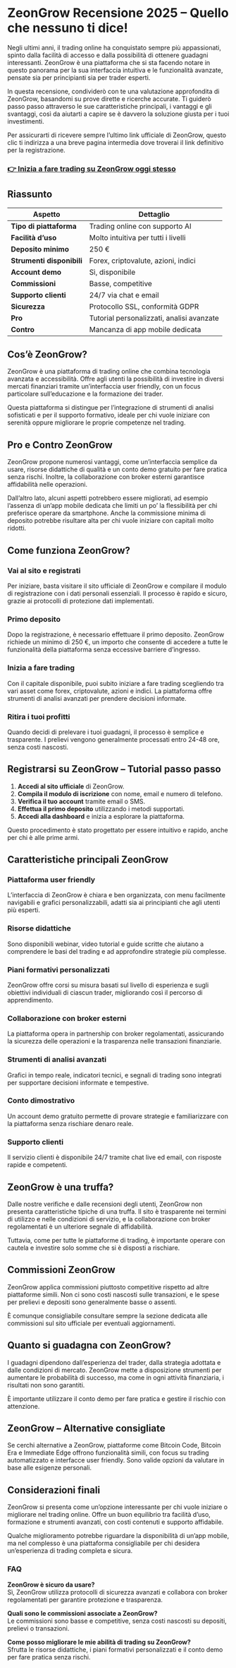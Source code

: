 # ZeonGrow Recensione 2025 – Quello che nessuno ti dice!
 

Negli ultimi anni, il trading online ha conquistato sempre più appassionati, spinto dalla facilità di accesso e dalla possibilità di ottenere guadagni interessanti. ZeonGrow è una piattaforma che si sta facendo notare in questo panorama per la sua interfaccia intuitiva e le funzionalità avanzate, pensate sia per principianti sia per trader esperti.

In questa recensione, condividerò con te una valutazione approfondita di ZeonGrow, basandomi su prove dirette e ricerche accurate. Ti guiderò passo passo attraverso le sue caratteristiche principali, i vantaggi e gli svantaggi, così da aiutarti a capire se è davvero la soluzione giusta per i tuoi investimenti.

Per assicurarti di ricevere sempre l’ultimo link ufficiale di ZeonGrow, questo clic ti indirizza a una breve pagina intermedia dove troverai il link definitivo per la registrazione.

### [👉 Inizia a fare trading su ZeonGrow oggi stesso](https://github.com/HesterMoody4943/nginxconfig.io/blob/master/430it.md)
## Riassunto

| Aspetto               | Dettaglio                            |
|-----------------------|------------------------------------|
| **Tipo di piattaforma**| Trading online con supporto AI     |
| **Facilità d’uso**    | Molto intuitiva per tutti i livelli|
| **Deposito minimo**   | 250 €                             |
| **Strumenti disponibili** | Forex, criptovalute, azioni, indici |
| **Account demo**      | Sì, disponibile                    |
| **Commissioni**       | Basse, competitive                 |
| **Supporto clienti**  | 24/7 via chat e email              |
| **Sicurezza**         | Protocollo SSL, conformità GDPR    |
| **Pro**               | Tutorial personalizzati, analisi avanzate |
| **Contro**            | Mancanza di app mobile dedicata    |

## Cos’è ZeonGrow?

ZeonGrow è una piattaforma di trading online che combina tecnologia avanzata e accessibilità. Offre agli utenti la possibilità di investire in diversi mercati finanziari tramite un’interfaccia user friendly, con un focus particolare sull’educazione e la formazione dei trader.

Questa piattaforma si distingue per l’integrazione di strumenti di analisi sofisticati e per il supporto formativo, ideale per chi vuole iniziare con serenità oppure migliorare le proprie competenze nel trading.

## Pro e Contro ZeonGrow

ZeonGrow propone numerosi vantaggi, come un’interfaccia semplice da usare, risorse didattiche di qualità e un conto demo gratuito per fare pratica senza rischi. Inoltre, la collaborazione con broker esterni garantisce affidabilità nelle operazioni.

Dall’altro lato, alcuni aspetti potrebbero essere migliorati, ad esempio l’assenza di un’app mobile dedicata che limiti un po’ la flessibilità per chi preferisce operare da smartphone. Anche la commissione minima di deposito potrebbe risultare alta per chi vuole iniziare con capitali molto ridotti.

## Come funziona ZeonGrow?

### Vai al sito e registrati

Per iniziare, basta visitare il sito ufficiale di ZeonGrow e compilare il modulo di registrazione con i dati personali essenziali. Il processo è rapido e sicuro, grazie ai protocolli di protezione dati implementati.

### Primo deposito

Dopo la registrazione, è necessario effettuare il primo deposito. ZeonGrow richiede un minimo di 250 €, un importo che consente di accedere a tutte le funzionalità della piattaforma senza eccessive barriere d’ingresso.

### Inizia a fare trading

Con il capitale disponibile, puoi subito iniziare a fare trading scegliendo tra vari asset come forex, criptovalute, azioni e indici. La piattaforma offre strumenti di analisi avanzati per prendere decisioni informate.

### Ritira i tuoi profitti

Quando decidi di prelevare i tuoi guadagni, il processo è semplice e trasparente. I prelievi vengono generalmente processati entro 24-48 ore, senza costi nascosti.

## Registrarsi su ZeonGrow – Tutorial passo passo

1. **Accedi al sito ufficiale** di ZeonGrow.
2. **Compila il modulo di iscrizione** con nome, email e numero di telefono.
3. **Verifica il tuo account** tramite email o SMS.
4. **Effettua il primo deposito** utilizzando i metodi supportati.
5. **Accedi alla dashboard** e inizia a esplorare la piattaforma.

Questo procedimento è stato progettato per essere intuitivo e rapido, anche per chi è alle prime armi.

## Caratteristiche principali ZeonGrow

### Piattaforma user friendly

L’interfaccia di ZeonGrow è chiara e ben organizzata, con menu facilmente navigabili e grafici personalizzabili, adatti sia ai principianti che agli utenti più esperti.

### Risorse didattiche

Sono disponibili webinar, video tutorial e guide scritte che aiutano a comprendere le basi del trading e ad approfondire strategie più complesse.

### Piani formativi personalizzati

ZeonGrow offre corsi su misura basati sul livello di esperienza e sugli obiettivi individuali di ciascun trader, migliorando così il percorso di apprendimento.

### Collaborazione con broker esterni

La piattaforma opera in partnership con broker regolamentati, assicurando la sicurezza delle operazioni e la trasparenza nelle transazioni finanziarie.

### Strumenti di analisi avanzati

Grafici in tempo reale, indicatori tecnici, e segnali di trading sono integrati per supportare decisioni informate e tempestive.

### Conto dimostrativo

Un account demo gratuito permette di provare strategie e familiarizzare con la piattaforma senza rischiare denaro reale.

### Supporto clienti

Il servizio clienti è disponibile 24/7 tramite chat live ed email, con risposte rapide e competenti.

## ZeonGrow è una truffa?

Dalle nostre verifiche e dalle recensioni degli utenti, ZeonGrow non presenta caratteristiche tipiche di una truffa. Il sito è trasparente nei termini di utilizzo e nelle condizioni di servizio, e la collaborazione con broker regolamentati è un ulteriore segnale di affidabilità.

Tuttavia, come per tutte le piattaforme di trading, è importante operare con cautela e investire solo somme che si è disposti a rischiare.

## Commissioni ZeonGrow

ZeonGrow applica commissioni piuttosto competitive rispetto ad altre piattaforme simili. Non ci sono costi nascosti sulle transazioni, e le spese per prelievi e depositi sono generalmente basse o assenti.

È comunque consigliabile consultare sempre la sezione dedicata alle commissioni sul sito ufficiale per eventuali aggiornamenti.

## Quanto si guadagna con ZeonGrow?

I guadagni dipendono dall’esperienza del trader, dalla strategia adottata e dalle condizioni di mercato. ZeonGrow mette a disposizione strumenti per aumentare le probabilità di successo, ma come in ogni attività finanziaria, i risultati non sono garantiti.

È importante utilizzare il conto demo per fare pratica e gestire il rischio con attenzione.

## ZeonGrow – Alternative consigliate

Se cerchi alternative a ZeonGrow, piattaforme come Bitcoin Code, Bitcoin Era e Immediate Edge offrono funzionalità simili, con focus su trading automatizzato e interfacce user friendly. Sono valide opzioni da valutare in base alle esigenze personali.

## Considerazioni finali

ZeonGrow si presenta come un’opzione interessante per chi vuole iniziare o migliorare nel trading online. Offre un buon equilibrio tra facilità d’uso, formazione e strumenti avanzati, con costi contenuti e supporto affidabile.

Qualche miglioramento potrebbe riguardare la disponibilità di un’app mobile, ma nel complesso è una piattaforma consigliabile per chi desidera un’esperienza di trading completa e sicura.

### FAQ

**ZeonGrow è sicuro da usare?**  
Sì, ZeonGrow utilizza protocolli di sicurezza avanzati e collabora con broker regolamentati per garantire protezione e trasparenza.

**Quali sono le commissioni associate a ZeonGrow?**  
Le commissioni sono basse e competitive, senza costi nascosti su depositi, prelievi o transazioni.

**Come posso migliorare le mie abilità di trading su ZeonGrow?**  
Sfrutta le risorse didattiche, i piani formativi personalizzati e il conto demo per fare pratica senza rischi.